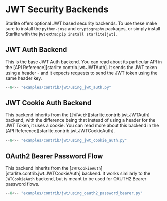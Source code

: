 # JWT Security Backends

Starlite offers optional JWT based security backends. To use these make sure to install the `python-jose`
and `cryptography` packages, or simply install Starlite with the jwt extra: `pip install starlite[jwt]`.

## JWT Auth Backend

This is the base JWT Auth backend. You can read about its particular API in
the [API Reference][starlite.contrib.jwt.JWTAuth]. It sends the JWT token using a header - and it expects requests to
send the JWT token using the same header key.

```py title="Using JWT Auth"
--8<-- "examples/contrib/jwt/using_jwt_auth.py"
```

## JWT Cookie Auth Backend

This backend inherits from the [`JWTAuth`][starlite.contrib.jwt.JWTAuth] backend, with the difference being that instead
of using a header for the JWT Token, it uses a cookie. You can read more about this backend in
the [API Reference][starlite.contrib.jwt.JWTCookieAuth].

```py title="Using JWT Cookie Auth"
--8<-- "examples/contrib/jwt/using_jwt_cookie_auth.py"
```

## OAuth2 Bearer Password Flow

This backend inherits from the [`JWTCookieAuth`][starlite.contrib.jwt.JWTCookieAuth] backend. It works similarly to
the `JWTCookieAuth` backend, but is meant to be used for OAUTH2 Bearer password flows.

```py title="Using OAUTH2 Bearer Password"
--8<-- "examples/contrib/jwt/using_oauth2_password_bearer.py"
```
